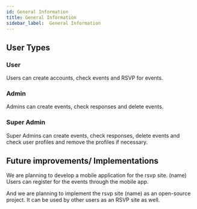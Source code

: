 ```yaml
---
id: General Information
title: General Information
sidebar_label:  General Information  
---
```


## User Types

### User
Users can create accounts, check events and RSVP for events.

### Admin
Admins can create events, check responses and delete events.

### Super Admin
Super Admins can  create events, check responses, delete events and check user profiles and remove the profiles if necessary.


## Future improvements/ Implementations
We are planning to develop a mobile application for the rsvp site. (name) 
Users can register for the events through the mobile app.

And we are planning to implement the rsvp site (name) as an open-source project.
 It can be used by other users as an RSVP site as well.

